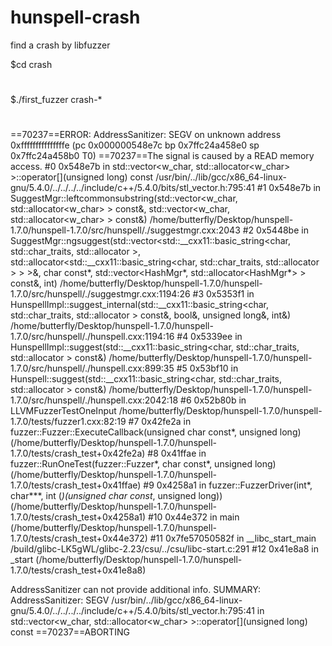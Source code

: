 # hunspell-crash
find a crash by libfuzzer 

$cd crash
#
$./first_fuzzer crash-*

#
==70237==ERROR: AddressSanitizer: SEGV on unknown address 0xfffffffffffffffe (pc 0x000000548e7c bp 0x7ffc24a458e0 sp 0x7ffc24a458b0 T0)
==70237==The signal is caused by a READ memory access.
    #0 0x548e7b in std::vector<w_char, std::allocator<w_char> >::operator[](unsigned long) const /usr/bin/../lib/gcc/x86_64-linux-gnu/5.4.0/../../../../include/c++/5.4.0/bits/stl_vector.h:795:41
    #1 0x548e7b in SuggestMgr::leftcommonsubstring(std::vector<w_char, std::allocator<w_char> > const&, std::vector<w_char, std::allocator<w_char> > const&) /home/butterfly/Desktop/hunspell-1.7.0/hunspell-1.7.0/src/hunspell/./suggestmgr.cxx:2043
    #2 0x5448be in SuggestMgr::ngsuggest(std::vector<std::__cxx11::basic_string<char, std::char_traits<char>, std::allocator<char> >, std::allocator<std::__cxx11::basic_string<char, std::char_traits<char>, std::allocator<char> > > >&, char const*, std::vector<HashMgr*, std::allocator<HashMgr*> > const&, int) /home/butterfly/Desktop/hunspell-1.7.0/hunspell-1.7.0/src/hunspell/./suggestmgr.cxx:1194:26
    #3 0x5353f1 in HunspellImpl::suggest_internal(std::__cxx11::basic_string<char, std::char_traits<char>, std::allocator<char> > const&, bool&, unsigned long&, int&) /home/butterfly/Desktop/hunspell-1.7.0/hunspell-1.7.0/src/hunspell/./hunspell.cxx:1194:16
    #4 0x5339ee in HunspellImpl::suggest(std::__cxx11::basic_string<char, std::char_traits<char>, std::allocator<char> > const&) /home/butterfly/Desktop/hunspell-1.7.0/hunspell-1.7.0/src/hunspell/./hunspell.cxx:899:35
    #5 0x53bf10 in Hunspell::suggest(std::__cxx11::basic_string<char, std::char_traits<char>, std::allocator<char> > const&) /home/butterfly/Desktop/hunspell-1.7.0/hunspell-1.7.0/src/hunspell/./hunspell.cxx:2042:18
    #6 0x52b80b in LLVMFuzzerTestOneInput /home/butterfly/Desktop/hunspell-1.7.0/hunspell-1.7.0/tests/fuzzer1.cxx:82:19
    #7 0x42fe2a in fuzzer::Fuzzer::ExecuteCallback(unsigned char const*, unsigned long) (/home/butterfly/Desktop/hunspell-1.7.0/hunspell-1.7.0/tests/crash_test+0x42fe2a)
    #8 0x41ffae in fuzzer::RunOneTest(fuzzer::Fuzzer*, char const*, unsigned long) (/home/butterfly/Desktop/hunspell-1.7.0/hunspell-1.7.0/tests/crash_test+0x41ffae)
    #9 0x4258a1 in fuzzer::FuzzerDriver(int*, char***, int (*)(unsigned char const*, unsigned long)) (/home/butterfly/Desktop/hunspell-1.7.0/hunspell-1.7.0/tests/crash_test+0x4258a1)
    #10 0x44e372 in main (/home/butterfly/Desktop/hunspell-1.7.0/hunspell-1.7.0/tests/crash_test+0x44e372)
    #11 0x7fe57050582f in __libc_start_main /build/glibc-LK5gWL/glibc-2.23/csu/../csu/libc-start.c:291
    #12 0x41e8a8 in _start (/home/butterfly/Desktop/hunspell-1.7.0/hunspell-1.7.0/tests/crash_test+0x41e8a8)

AddressSanitizer can not provide additional info.
SUMMARY: AddressSanitizer: SEGV /usr/bin/../lib/gcc/x86_64-linux-gnu/5.4.0/../../../../include/c++/5.4.0/bits/stl_vector.h:795:41 in std::vector<w_char, std::allocator<w_char> >::operator[](unsigned long) const
==70237==ABORTING


